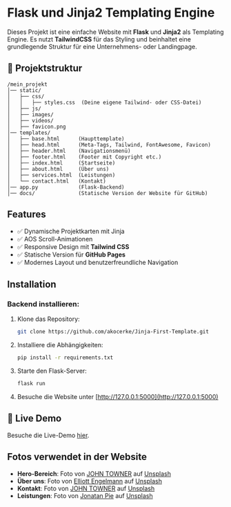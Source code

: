 # **Flask** und **Jinja2** Templating Engine

Dieses Projekt ist eine einfache Website mit **Flask** und **Jinja2** als Templating Engine. Es nutzt **TailwindCSS** für das Styling und beinhaltet eine grundlegende Struktur für eine Unternehmens- oder Landingpage.

## 📂 Projektstruktur

```
/mein_projekt
│── static/
│   ├── css/
│   │   ├── styles.css  (Deine eigene Tailwind- oder CSS-Datei)
│   ├── js/
│   ├── images/
│   ├── videos/
│   ├── favicon.png   
│── templates/
│   ├── base.html      (Haupttemplate)
│   ├── head.html      (Meta-Tags, Tailwind, FontAwesome, Favicon)
│   ├── header.html    (Navigationsmenü)
│   ├── footer.html    (Footer mit Copyright etc.)
│   ├── index.html     (Startseite)
│   ├── about.html     (Über uns)
│   ├── services.html  (Leistungen)
│   └── contact.html   (Kontakt)
│── app.py             (Flask-Backend)
│── docs/              (Statische Version der Website für GitHub)
```

## Features

- ✅ Dynamische Projektkarten mit Jinja
- ✅ AOS Scroll-Animationen
- ✅ Responsive Design mit **Tailwind CSS**
- ✅ Statische Version für **GitHub Pages**
- ✅ Modernes Layout und benutzerfreundliche Navigation

## Installation

### Backend installieren:

1. Klone das Repository:
   ```bash
   git clone https://github.com/akocerke/Jinja-First-Template.git
   ```

2. Installiere die Abhängigkeiten:
   ```bash
   pip install -r requirements.txt
   ```

3. Starte den Flask-Server:
   ```bash
   flask run
   ```

4. Besuche die Website unter [http://127.0.0.1:5000](http://127.0.0.1:5000)


## 🚀 Live Demo

Besuche die Live-Demo [hier](https://akocerke.github.io/Jinja-First-Template/).



## Fotos verwendet in der Website

- **Hero-Bereich**: Foto von [JOHN TOWNER](https://unsplash.com/de/@heytowner) auf [Unsplash](https://unsplash.com/de/fotos/leere-betonstrasse-die-von-hohen-baumen-mit-sonnenstrahlen-umgeben-ist-3Kv48NS4WUU)
- **Über uns**: Foto von [Elliott Engelmann](https://unsplash.com/de/@elliottengelmann) auf [Unsplash](https://unsplash.com/de/fotos/silhouette-des-berges-DjlKxYFJlTc)
- **Kontakt**: Foto von [JOHN TOWNER](https://unsplash.com/de/@heytowner) auf [Unsplash](https://unsplash.com/de/fotos/luftaufnahme-von-brown-mountains-JgOeRuGD_Y4)
- **Leistungen**: Foto von [Jonatan Pie](https://unsplash.com/de/@r3dmax) auf [Unsplash](https://unsplash.com/de/fotos/silhouette-eines-gelandewagens-h8nxGssjQXs)





